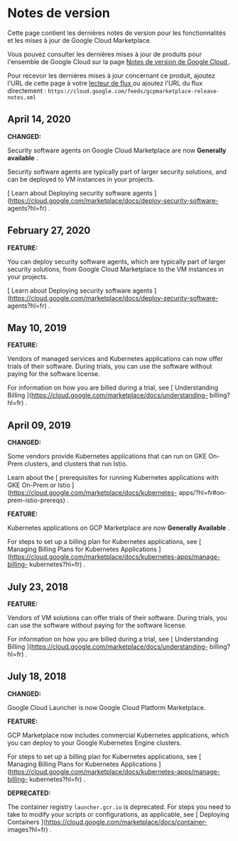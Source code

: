 #  Notes de version

Cette page contient les dernières notes de version pour les fonctionnalités et
les mises à jour de Google Cloud Marketplace.

Vous pouvez consulter les dernières mises à jour de produits pour l'ensemble
de Google Cloud sur la page [ Notes de version de Google Cloud
](https://cloud.google.com/release-notes?hl=fr) .

Pour recevoir les dernières mises à jour concernant ce produit, ajoutez l'URL
de cette page à votre [ lecteur de flux
](https://wikipedia.org/wiki/Comparison_of_feed_aggregators) ou ajoutez l'URL
du flux directement : ` https://cloud.google.com/feeds/gcpmarketplace-release-
notes.xml `

##  April 14, 2020

**CHANGED:**

Security software agents on Google Cloud Marketplace are now **Generally
available** .

Security software agents are typically part of larger security solutions, and
can be deployed to VM instances in your projects.

[ Learn about Deploying security software agents
](https://cloud.google.com/marketplace/docs/deploy-security-software-
agents?hl=fr) .

##  February 27, 2020

**FEATURE:**

You can deploy security software agents, which are typically part of larger
security solutions, from Google Cloud Marketplace to the VM instances in your
projects.

[ Learn about Deploying security software agents
](https://cloud.google.com/marketplace/docs/deploy-security-software-
agents?hl=fr) .

##  May 10, 2019

**FEATURE:**

Vendors of managed services and Kubernetes applications can now offer trials
of their software. During trials, you can use the software without paying for
the software license.

For information on how you are billed during a trial, see [ Understanding
Billing ](https://cloud.google.com/marketplace/docs/understanding-
billing?hl=fr) .

##  April 09, 2019

**CHANGED:**

Some vendors provide Kubernetes applications that can run on GKE On-Prem
clusters, and clusters that run Istio.

Learn about the [ prerequisites for running Kubernetes applications with GKE
On-Prem or Istio ](https://cloud.google.com/marketplace/docs/kubernetes-
apps/?hl=fr#on-prem-istio-prereqs) .

**FEATURE:**

Kubernetes applications on GCP Marketplace are now **Generally Available** .

For steps to set up a billing plan for Kubernetes applications, see [ Managing
Billing Plans for Kubernetes Applications
](https://cloud.google.com/marketplace/docs/kubernetes-apps/manage-billing-
kubernetes?hl=fr) .

##  July 23, 2018

**FEATURE:**

Vendors of VM solutions can offer trials of their software. During trials, you
can use the software without paying for the software license.

For information on how you are billed during a trial, see [ Understanding
Billing ](https://cloud.google.com/marketplace/docs/understanding-
billing?hl=fr) .

##  July 18, 2018

**CHANGED:**

Google Cloud Launcher is now Google Cloud Platform Marketplace.

**FEATURE:**

GCP Marketplace now includes commercial Kubernetes applications, which you can
deploy to your Google Kubernetes Engine clusters.

For steps to set up a billing plan for Kubernetes applications, see [ Managing
Billing Plans for Kubernetes Applications
](https://cloud.google.com/marketplace/docs/kubernetes-apps/manage-billing-
kubernetes?hl=fr) .

**DEPRECATED:**

The container registry ` launcher.gcr.io ` is deprecated. For steps you need
to take to modify your scripts or configurations, as applicable, see [
Deploying Containers ](https://cloud.google.com/marketplace/docs/container-
images?hl=fr) .

